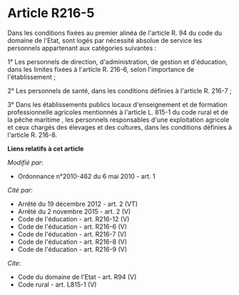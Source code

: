 # Article R216-5

Dans les conditions fixées au premier alinéa de l'article R. 94 du code du domaine de l'Etat, sont logés par nécessité
absolue de service les personnels appartenant aux catégories suivantes : 

1° Les personnels de direction, d'administration, de gestion et d'éducation, dans les limites fixées à l'article R. 216-6,
selon l'importance de l'établissement ; 

2° Les personnels de santé, dans les conditions définies à l'article R. 216-7 ; 

3° Dans les établissements publics locaux d'enseignement et de formation professionnelle agricoles mentionnés à l'article L.
815-1 du code rural et de la pêche maritime , les personnels responsables d'une exploitation agricole et ceux chargés des
élevages et des cultures, dans les conditions définies à l'article R. 216-8.

**Liens relatifs à cet article**

_Modifié par_:

  - Ordonnance n°2010-462 du 6 mai 2010 - art. 1

_Cité par_:

  - Arrêté du 19 décembre 2012 - art. 2 (VT)
  - Arrêté du 2 novembre 2015 - art. 2 (V)
  - Code de l'éducation - art. R216-12 (V)
  - Code de l'éducation - art. R216-6 (V)
  - Code de l'éducation - art. R216-7 (V)
  - Code de l'éducation - art. R216-8 (V)
  - Code de l'éducation - art. R216-9 (V)

_Cite_:

  - Code du domaine de l'Etat - art. R94 (V)
  - Code rural - art. L815-1 (V)
